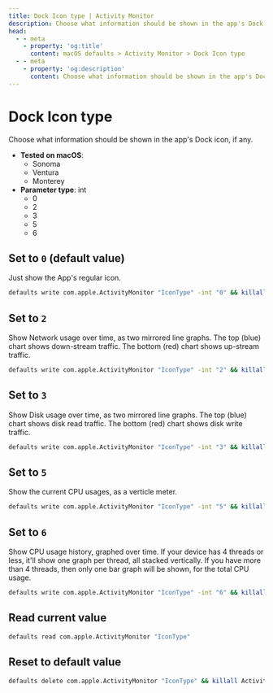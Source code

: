 ```yaml
---
title: Dock Icon type | Activity Monitor
description: Choose what information should be shown in the app's Dock icon, if any.
head:
  - - meta
    - property: 'og:title'
      content: macOS defaults > Activity Monitor > Dock Icon type
  - - meta
    - property: 'og:description'
      content: Choose what information should be shown in the app's Dock icon, if any.
---
```


# Dock Icon type

Choose what information should be shown in the app's Dock icon, if any.

- **Tested on macOS**:
  - Sonoma
  - Ventura
  - Monterey
- **Parameter type**: int
  - 0
  - 2
  - 3
  - 5
  - 6

## Set to `0` (default value)

Just show the App's regular icon.

```bash
defaults write com.apple.ActivityMonitor "IconType" -int "0" && killall Activity\ Monitor
```

## Set to `2`

Show Network usage over time, as two mirrored line graphs.
The top (blue) chart shows down-stream traffic.
The bottom (red) chart shows up-stream traffic.

```bash
defaults write com.apple.ActivityMonitor "IconType" -int "2" && killall Activity\ Monitor
```

## Set to `3`

Show Disk usage over time, as two mirrored line graphs.
The top (blue) chart shows disk read traffic.
The bottom (red) chart shows disk write traffic.

```bash
defaults write com.apple.ActivityMonitor "IconType" -int "3" && killall Activity\ Monitor
```

## Set to `5`

Show the current CPU usages, as a verticle meter.

```bash
defaults write com.apple.ActivityMonitor "IconType" -int "5" && killall Activity\ Monitor
```

## Set to `6`

Show CPU usage history, graphed over time.
If your device has 4 threads or less, it'll show one graph per thread, all stacked vertically.
If you have more than 4 threads, then only one bar graph will be shown, for the total CPU usage.

```bash
defaults write com.apple.ActivityMonitor "IconType" -int "6" && killall Activity\ Monitor
```

## Read current value

```bash
defaults read com.apple.ActivityMonitor "IconType"
```

## Reset to default value

```bash
defaults delete com.apple.ActivityMonitor "IconType" && killall Activity\ Monitor
```
